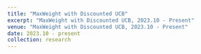 ```yaml
---
title: "MaxWeight with Discounted UCB"
excerpt: "MaxWeight with Discounted UCB, 2023.10 - Present"
venue: "MaxWeight with Discounted UCB, 2023.10 - Present"
date: 2023.10 - present
collection: research
---
```

